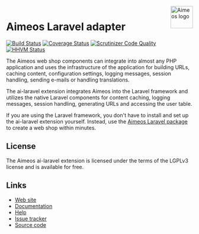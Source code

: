 <a href="https://aimeos.org/">
    <img src="https://aimeos.org/fileadmin/template/icons/logo.png" alt="Aimeos logo" title="Aimeos" align="right" height="60" />
</a>

# Aimeos Laravel adapter

[![Build Status](https://travis-ci.org/aimeos/ai-laravel.png?branch=master)](https://travis-ci.org/aimeos/ai-laravel)
[![Coverage Status](https://coveralls.io/repos/aimeos/ai-laravel/badge.svg?branch=master)](https://coveralls.io/r/aimeos/ai-laravel?branch=master)
[![Scrutinizer Code Quality](https://scrutinizer-ci.com/g/aimeos/ai-laravel/badges/quality-score.png?b=master)](https://scrutinizer-ci.com/g/aimeos/ai-laravel/?branch=master)
[![HHVM Status](http://hhvm.h4cc.de/badge/aimeos/ai-laravel.svg)](http://hhvm.h4cc.de/package/aimeos/ai-laravel)

The Aimeos web shop components can integrate into almost any PHP application and uses the infrastructure of the application for building URLs, caching content, configuration settings, logging messages, session handling, sending e-mails or handling translations.

The ai-laravel extension integrates Aimeos into the Laravel framework and utilizes the native Laravel components for content caching, logging messages, session handling, generating URLs and accessing the user table.

If you are using the Laravel framework, you don't have to install and set up the ai-laravel extension yourself. Instead, use the [Aimeos Laravel package](https://github.com/aimeos/aimeos-laravel) to create a web shop within minutes.

## License

The Aimeos ai-laravel extension is licensed under the terms of the LGPLv3 license and is available for free.

## Links

* [Web site](https://aimeos.org/Laravel)
* [Documentation](https://aimeos.org/docs/Laravel)
* [Help](https://aimeos.org/help/laravel-package-f18/)
* [Issue tracker](https://github.com/aimeos/ai-laravel/issues)
* [Source code](https://github.com/aimeos/ai-laravel)
